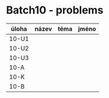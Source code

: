 # Batch10 - problems

| úloha | název | téma | jméno |
|-------|-------|------|-------|
| 10-U1  |       |      |       |
| 10-U2  |       |      |       |
| 10-U3  |       |      |       |
| 10-A   |       |      |       |
| 10-K   |       |      |       |
| 10-B   |       |      |       |
